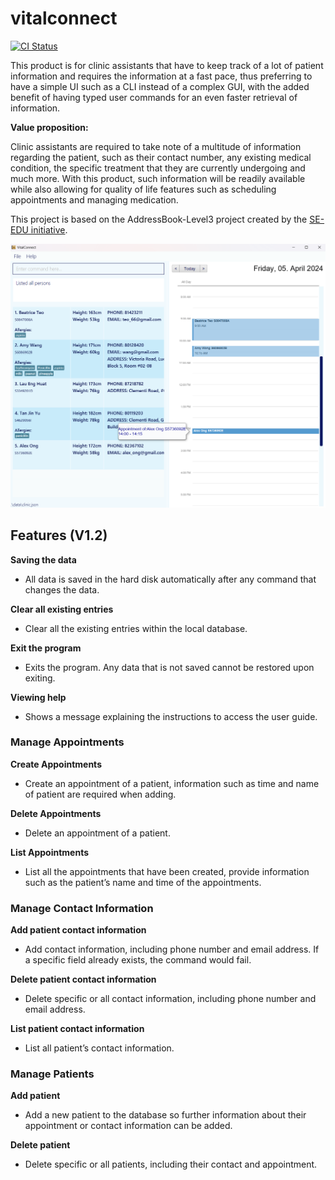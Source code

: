 # vitalconnect

[![CI Status](https://github.com/AY2324S2-CS2103T-W08-2/tp/workflows/Java%20CI/badge.svg)](https://github.com/AY2324S2-CS2103T-W08-2/tp/actions)

This product is for clinic assistants that have to keep track of a lot of patient information and requires 
the information at a fast pace, thus preferring to have a simple UI such as a CLI instead of a complex GUI, 
with the added benefit of having typed user commands for an even faster retrieval of information.

__Value proposition:__

Clinic assistants are required to take note of a multitude of information regarding the patient, 
such as their contact number, any existing medical condition, the specific treatment that they are currently undergoing and much more. 
With this product, such information will be readily available while also allowing for quality of life features such as scheduling 
appointments and managing medication.

This project is based on the AddressBook-Level3 project created by the [SE-EDU initiative](https://se-education.org).

![Ui](docs/images/Ui.png)

## Features (V1.2)
__Saving the data__

* All data is saved in the hard disk automatically after any command that changes the data.

__Clear all existing entries__

* Clear all the existing entries within the local database.


__Exit the program__

* Exits the program. Any data that is not saved cannot be restored upon exiting.

__Viewing help__

* Shows a message explaining the instructions to access the user guide.

### Manage Appointments

__Create Appointments__

* Create an appointment of a patient, information such as time and name of patient are required when adding.


__Delete Appointments__

* Delete an appointment of a patient.

__List Appointments__

* List all the appointments that have been created, provide information such as the patient’s name and time of the appointments.

### Manage Contact Information

__Add patient contact information__

* Add contact information, including phone number and email address. If a specific field already exists, the command would fail.

__Delete patient contact information__

* Delete specific or all contact information, including phone number and email address.

__List patient contact information__

* List all patient’s contact information.

### Manage Patients
__Add patient__

* Add a new patient to the database so further information about their appointment or contact information can be added.

__Delete patient__

* Delete specific or all patients, including their contact and appointment.








